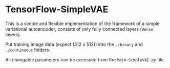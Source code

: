 # TensorFlow-SimpleVAE

This is a simple and flexible implementation of the framework of a simple variational autoencoder, consists of only fully connected layers (`Dense` layers).

Put training image data (expect (512 x 512)) into the `./binary` and `./continuous` folders.

All changable parameters can be accessed from the `Main-SimpleVAE.py` file. 
